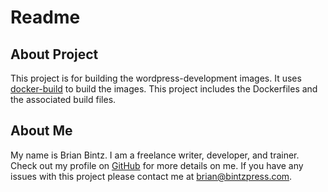 # Readme

## About Project

This project is for building the wordpress-development images. It uses [docker-build](https://github.com/bintzpress/docker-build) to build the images. This project includes the Dockerfiles and the associated build files.

## About Me

My name is Brian Bintz. I am a freelance writer, developer, and trainer. Check out my profile on [GitHub](https://github.com/bintzpress) for more details on me. If you have any issues with this project please contact me at brian@bintzpress.com.